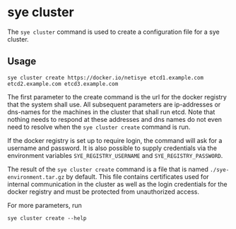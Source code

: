 # sye cluster

The `sye cluster` command is used to create a configuration file for a sye cluster.

## Usage

    sye cluster create https://docker.io/netisye etcd1.example.com etcd2.example.com etcd3.example.com

The first parameter to the create command
is the url for the docker registry
that the system shall use.
All subsequent parameters are ip-addresses or dns-names
for the machines in the cluster that shall run etcd.
Note that nothing needs to respond at these addresses
and dns names do not even need to resolve
when the `sye cluster create` command is run.

If the docker registry is set up to require login,
the command will ask for a username and password.
It is also possible to supply credentials via
the environment variables `SYE_REGISTRY_USERNAME` and `SYE_REGISTRY_PASSWORD`.

The result of the `sye cluster create` command is
a file that is named `./sye-environment.tar.gz`
by default. This file contains certificates used
for internal communication in the cluster as well
as the login credentials for the docker registry
and must be protected from unauthorized access.

For more parameters, run

    sye cluster create --help
